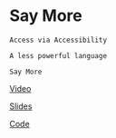 # Say More
```
Access via Accessibility

A less powerful language

Say More
```

[Video](https://youtu.be/qfnkDyHVJzs?t=20356)

[Slides](https://speakerdeck.com/jgwhite/say-more)

[Code](https://github.com/jgwhite/say-more)
